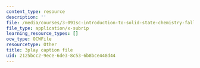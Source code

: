 ```yaml
---
content_type: resource
description: ''
file: /media/courses/3-091sc-introduction-to-solid-state-chemistry-fall-2010/2125bcc29ece6de38c536b8bce448d44_K30HeE8fEq8.srt
file_type: application/x-subrip
learning_resource_types: []
ocw_type: OCWFile
resourcetype: Other
title: 3play caption file
uid: 2125bcc2-9ece-6de3-8c53-6b8bce448d44
---
```

